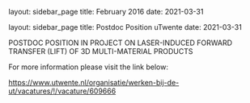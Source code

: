 layout: sidebar_page
title: February 2016 
date: 2021-03-31

layout: sidebar_page
title: Postdoc Position uTwente
date: 2021-03-31

POSTDOC POSITION IN PROJECT ON LASER-INDUCED FORWARD TRANSFER (LIFT) OF 3D MULTI-MATERIAL PRODUCTS

For more information please visit the link below:

https://www.utwente.nl/organisatie/werken-bij-de-ut/vacatures/!/vacature/609666